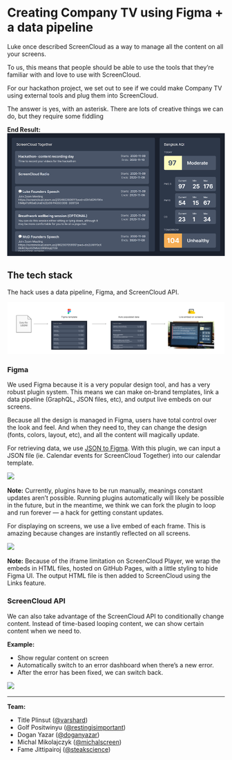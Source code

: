 # Creating Company TV using Figma + a data pipeline

Luke once described ScreenCloud as a way to manage all the content on all your screens.

To us, this means that people should be able to use the tools that they’re familiar with and love to use with ScreenCloud.

For our hackathon project, we set out to see if we could make Company TV using external tools and plug them into ScreenCloud.

The answer is yes, with an asterisk. There are lots of creative things we can do, but they require some fiddling

**End Result:**
![](assets/screen.png)

## The tech stack

The hack uses a data pipeline, Figma, and ScreenCloud API.

![](assets/flowchart.jpg)

### Figma

We used Figma because it is a very popular design tool, and has a very robust plugin system. This means we can make on-brand templates, link a data pipeline (GraphQL, JSON files, etc), and output live embeds on our screens.

Because all the design is managed in Figma, users have total control over the look and feel. And when they need to, they can change the design (fonts, colors, layout, etc), and all the content will magically update.

For retrieving data, we use [JSON to Figma](https://www.figma.com/community/plugin/789839703871161985/JSON-to-Figma). With this plugin, we can input a JSON file (ie. Calendar events for ScreenCloud Together) into our calendar template.

![](assets/json_populate.gif)

**Note:** Currently, plugins have to be run manually, meanings constant updates aren’t possible. Running plugins automatically will likely be possible in the future, but in the meantime, we think we can fork the plugin to loop and run forever — a hack for getting constant updates.

For displaying on screens, we use a live embed of each frame. This is amazing because changes are instantly reflected on all screens.

![](assets/live_embed.gif)

**Note:** Because of the iframe limitation on ScreenCloud Player, we wrap the embeds in HTML files, hosted on GitHub Pages, with a little styling to hide Figma UI. The output HTML file is then added to ScreenCloud using the Links feature.

### ScreenCloud API

We can also take advantage of the ScreenCloud API to conditionally change content. Instead of time-based looping content, we can show certain content when we need to.

**Example:** 
- Show regular content on screen
- Automatically switch to an error dashboard when there’s a new error. 
- After the error has been fixed, we can switch back.

![](assets/switch_links.gif)

***

**Team:**
- Title Plinsut ([@varshard](https://github.com/varshard))
- Golf Positwinyu ([@restingisimportant](https://github.com/restingisimportant))
- Dogan Yazar ([@doganyazar](https://github.com/doganyazar))
- Michal Mikolajczyk ([@michalscreen](https://github.com/michalscreen))
- Fame Jittipairoj ([@steakscience](https://github.com/steakscience))
